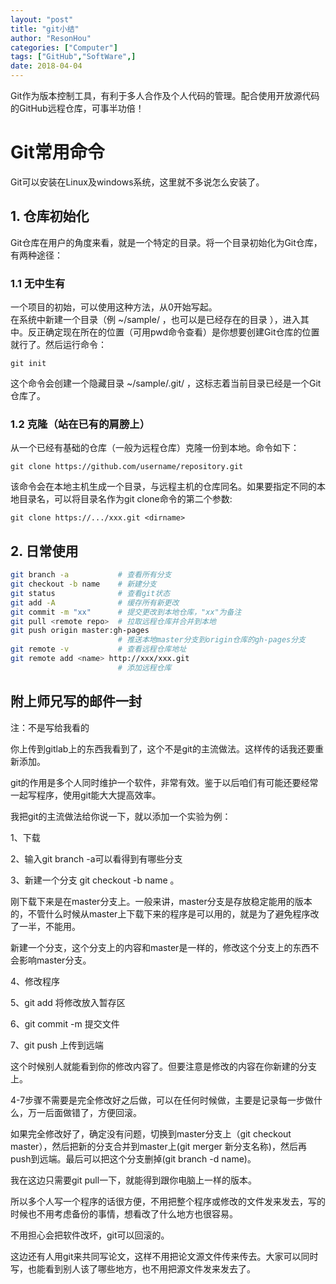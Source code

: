 ```yaml
---
layout: "post"
title: "git小结"
author: "ResonHou"
categories: ["Computer"]
tags: ["GitHub","SoftWare",]
date: 2018-04-04
---
```

Git作为版本控制工具，有利于多人合作及个人代码的管理。配合使用开放源代码的GitHub远程仓库，可事半功倍！

<!--more-->

# Git常用命令
Git可以安装在Linux及windows系统，这里就不多说怎么安装了。
## 1. 仓库初始化
Git仓库在用户的角度来看，就是一个特定的目录。将一个目录初始化为Git仓库，有两种途径：
### 1.1 无中生有  
一个项目的初始，可以使用这种方法，从0开始写起。  
在系统中新建一个目录（例 ~/sample/ ，也可以是已经存在的目录 ），进入其中。反正确定现在所在的位置（可用pwd命令查看）是你想要创建Git仓库的位置就行了。然后运行命令：  
```
git init
```
这个命令会创建一个隐藏目录 ~/sample/.git/ ，这标志着当前目录已经是一个Git仓库了。
### 1.2 克隆（站在已有的肩膀上）
从一个已经有基础的仓库（一般为远程仓库）克隆一份到本地。命令如下：
```
git clone https://github.com/username/repository.git
```
该命令会在本地主机生成一个目录，与远程主机的仓库同名。如果要指定不同的本地目录名，可以将目录名作为git clone命令的第二个参数:
```
git clone https://.../xxx.git <dirname>
```

## 2. 日常使用
```bash
git branch -a           # 查看所有分支
git checkout -b name    # 新建分支
git status              # 查看git状态
git add -A              # 缓存所有新更改
git commit -m "xx"      # 提交更改到本地仓库，"xx"为备注
git pull <remote repo>  # 拉取远程仓库并合并到本地
git push origin master:gh-pages
                        # 推送本地master分支到origin仓库的gh-pages分支
git remote -v           # 查看远程仓库地址
git remote add <name> http://xxx/xxx.git
                        # 添加远程仓库
```

## 附上师兄写的邮件一封
注：不是写给我看的

你上传到gitlab上的东西我看到了，这个不是git的主流做法。这样传的话我还要重新添加。

git的作用是多个人同时维护一个软件，非常有效。鉴于以后咱们有可能还要经常一起写程序，使用git能大大提高效率。

我把git的主流做法给你说一下，就以添加一个实验为例：

1、下载

2、输入git branch -a可以看得到有哪些分支

3、新建一个分支 git checkout -b name 。

刚下载下来是在master分支上。一般来讲，master分支是存放稳定能用的版本的，不管什么时候从master上下载下来的程序是可以用的，就是为了避免程序改了一半，不能用。

新建一个分支，这个分支上的内容和master是一样的，修改这个分支上的东西不会影响master分支。

4、修改程序

5、git add 将修改放入暂存区

6、git commit -m 提交文件

7、git push 上传到远端

这个时候别人就能看到你的修改内容了。但要注意是修改的内容在你新建的分支上。


4-7步骤不需要是完全修改好之后做，可以在任何时候做，主要是记录每一步做什么，万一后面做错了，方便回滚。

如果完全修改好了，确定没有问题，切换到master分支上（git checkout master），然后把新的分支合并到master上(git merger 新分支名称)，然后再push到远端。最后可以把这个分支删掉(git branch -d name)。


我在这边只需要git pull一下，就能得到跟你电脑上一样的版本。

所以多个人写一个程序的话很方便，不用把整个程序或修改的文件发来发去，写的时候也不用考虑备份的事情，想看改了什么地方也很容易。


不用担心会把软件改坏，git可以回滚的。

这边还有人用git来共同写论文，这样不用把论文源文件传来传去。大家可以同时写，也能看到别人该了哪些地方，也不用把源文件发来发去了。

